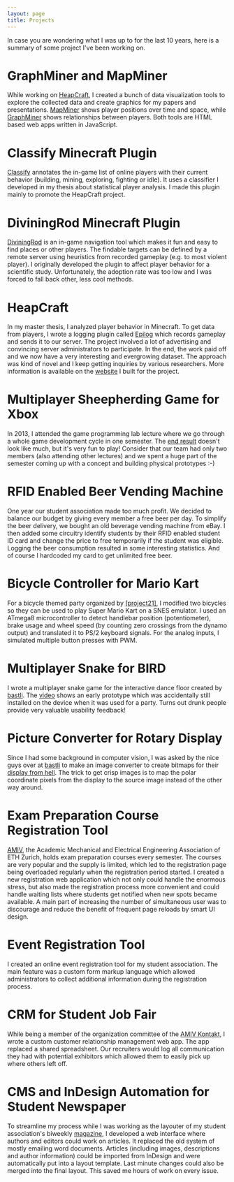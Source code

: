 ```yaml
---
layout: page
title: Projects
---
```


In case you are wondering what I was up to for the last 10 years, here is a summary of some project I've been working on. 

# GraphMiner and MapMiner

While working on [HeapCraft](http://heapcraft.net/), I created a bunch of data visualization tools to explore the collected data and create graphics for my papers and presentations. [MapMiner](https://github.com/stepmuel/mapminer) shows player positions over time and space, while [GraphMiner](https://github.com/stepmuel/graphminer) shows relationships between players. Both tools are HTML based web apps written in JavaScript. 

# Classify Minecraft Plugin

[Classify](http://dev.bukkit.org/bukkit-plugins/classify/) annotates the in-game list of online players with their current behavior (building, mining, exploring, fighting or idle). It uses a classifier I developed in my thesis about statistical player analysis. I made this plugin mainly to promote the HeapCraft project. 

# DiviningRod Minecraft Plugin

[DiviningRod](http://dev.bukkit.org/bukkit-plugins/diviningrod/) is an in-game navigation tool which makes it fun and easy to find places or other players. The findable targets can be defined by a remote server using heuristics from recorded gameplay (e.g. to most violent player). I originally developed the plugin to affect player behavior for a scientific study. Unfortunately, the adoption rate was too low and I was forced to fall back other, less cool methods. 

# HeapCraft

In my master thesis, I analyzed player behavior in Minecraft. To get data from players, I wrote a logging plugin called [Epilog](http://heapcraft.net/?p=epilog-manual) which records gameplay and sends it to our server. The project involved a lot of advertising and convincing server administrators to participate. In the end, the work paid off and we now have a very interesting and evergrowing dataset. The approach was kind of novel and I keep getting inquiries by various researchers. More information is available on the [website](http://heapcraft.net/) I built for the project. 

# Multiplayer Sheepherding Game for Xbox

In 2013, I attended the game programming lab lecture where we go through a whole game development cycle in one semester. The [end result](https://www.youtube.com/watch?v=eh2yhc_WBUY) doesn't look like much, but it's very fun to play! Consider that our team had only two members (also attending other lectures) and we spent a huge part of the semester coming up with a concept and building physical prototypes :-)

# RFID Enabled Beer Vending Machine

One year our student association made too much profit. We decided to balance our budget by giving every member a free beer per day. To simplify the beer delivery, we bought an old beverage vending machine from eBay. I then added some circuitry identify students by their RFID enabled student ID card and change the price to free temporarily if the student was eligible. Logging the beer consumption resulted in some interesting statistics. And of course I hardcoded my card to get unlimited free beer. 

# Bicycle Controller for Mario Kart

For a bicycle themed party organized by [[project21]](http://www.project21.ch/), I modified two bicycles so they can be used to play Super Mario Kart on a SNES emulator. I used an ATmega8 microcontroller to detect handlebar position (potentiometer), brake usage and wheel speed (by counting zero crossings from the dynamo output) and translated it to PS/2 keyboard signals. For the analog inputs, I simulated multiple button presses with PWM. 

# Multiplayer Snake for BIRD

I wrote a multiplayer snake game for the interactive dance floor created by [bastli](http://bastli.ethz.ch/). The [video](https://www.youtube.com/watch?v=um1bMXSOXw8) shows an early prototype which was accidentally still installed on the device when it was used for a party. Turns out drunk people provide very valuable usability feedback!

# Picture Converter for Rotary Display

Since I had some background in computer vision, I was asked by the nice guys over at [bastli](http://bastli.ethz.ch/) to make an image converter to create bitmaps for their [display from hell](http://hackaday.com/2008/11/22/stupidly-huge-pov-display/). The trick to get crisp images is to map the polar coordinate pixels from the display to the source image instead of the other way around. 

# Exam Preparation Course Registration Tool

[AMIV](https://www.amiv.ethz.ch/), the Academic Mechanical and Electrical Engineering Association of ETH Zurich, holds exam preparation courses every semester. The courses are very popular and the supply is limited, which led to the registration page being overloaded regularly when the registration period started. I created a new registration web application which not only could handle the enormous stress, but also made the registration process more convenient and could handle waiting lists where students get notified when new spots became available. A main part of increasing the number of simultaneous user was to discourage and reduce the benefit of frequent page reloads by smart UI design. 

# Event Registration Tool

I created an online event registration tool for my student association. The main feature was a custom form markup language which allowed administrators to collect additional information during the registration process. 

# CRM for Student Job Fair

While being a member of the organization committee of the [AMIV Kontakt](http://www.kontakt.amiv.ethz.ch/), I wrote a custom customer relationship management web app. The app replaced a shared spreadsheet. Our recruiters would log all communication they had with potential exhibitors which allowed them to easily pick up where others left off. 

# CMS and InDesign Automation for Student Newspaper

To streamline my process while I was working as the layouter of my student association's biweekly [magazine](https://www.blitz.ethz.ch/), I developed a web interface where authors and editors could work on articles. It replaced the old system of mostly emailing word documents. Articles (including images, descriptions and author information) could be imported from InDesign and were automatically put into a layout template. Last minute changes could also be merged into the final layout. This saved me hours of work on every issue. 